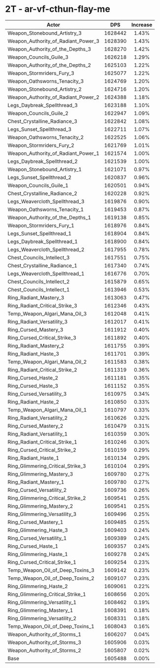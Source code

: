 # 2T - ar-vf-cthun-flay-me
| Actor | DPS | Increase |
|---|:---:|:---:|
|Weapon_Stonebound_Artistry_3|1628442|1.43%|
|Weapon_Authority_of_Radiant_Power_3|1628390|1.43%|
|Weapon_Authority_of_the_Depths_3|1628270|1.42%|
|Weapon_Councils_Guile_3|1626218|1.29%|
|Weapon_Authority_of_the_Depths_2|1625103|1.22%|
|Weapon_Stormriders_Fury_3|1625077|1.22%|
|Weapon_Oathsworns_Tenacity_3|1624769|1.20%|
|Weapon_Stonebound_Artistry_2|1624716|1.20%|
|Weapon_Authority_of_Radiant_Power_2|1624388|1.18%|
|Legs_Daybreak_Spellthread_3|1623188|1.10%|
|Weapon_Councils_Guile_2|1622947|1.09%|
|Chest_Crystalline_Radiance_3|1622842|1.08%|
|Legs_Sunset_Spellthread_3|1622711|1.07%|
|Weapon_Oathsworns_Tenacity_2|1622525|1.06%|
|Weapon_Stormriders_Fury_2|1621769|1.01%|
|Weapon_Authority_of_Radiant_Power_1|1621574|1.00%|
|Legs_Daybreak_Spellthread_2|1621539|1.00%|
|Weapon_Stonebound_Artistry_1|1621071|0.97%|
|Legs_Sunset_Spellthread_2|1620837|0.96%|
|Weapon_Councils_Guile_1|1620501|0.94%|
|Chest_Crystalline_Radiance_2|1620228|0.92%|
|Legs_Weavercloth_Spellthread_3|1619876|0.90%|
|Weapon_Oathsworns_Tenacity_1|1619453|0.87%|
|Weapon_Authority_of_the_Depths_1|1619138|0.85%|
|Weapon_Stormriders_Fury_1|1618976|0.84%|
|Legs_Sunset_Spellthread_1|1618904|0.84%|
|Legs_Daybreak_Spellthread_1|1618900|0.84%|
|Legs_Weavercloth_Spellthread_2|1617955|0.78%|
|Chest_Councils_Intellect_3|1617551|0.75%|
|Chest_Crystalline_Radiance_1|1617340|0.74%|
|Legs_Weavercloth_Spellthread_1|1616776|0.70%|
|Chest_Councils_Intellect_2|1615879|0.65%|
|Chest_Councils_Intellect_1|1613946|0.53%|
|Ring_Radiant_Mastery_3|1613063|0.47%|
|Ring_Radiant_Critical_Strike_3|1612346|0.43%|
|Temp_Weapon_Algari_Mana_Oil_3|1612048|0.41%|
|Ring_Radiant_Versatility_3|1612017|0.41%|
|Ring_Cursed_Mastery_3|1611912|0.40%|
|Ring_Cursed_Critical_Strike_3|1611892|0.40%|
|Ring_Radiant_Mastery_2|1611755|0.39%|
|Ring_Radiant_Haste_3|1611701|0.39%|
|Temp_Weapon_Algari_Mana_Oil_2|1611583|0.38%|
|Ring_Radiant_Critical_Strike_2|1611319|0.36%|
|Ring_Cursed_Haste_2|1611181|0.35%|
|Ring_Cursed_Haste_3|1611152|0.35%|
|Ring_Cursed_Versatility_3|1610975|0.34%|
|Ring_Radiant_Haste_2|1610850|0.33%|
|Temp_Weapon_Algari_Mana_Oil_1|1610797|0.33%|
|Ring_Radiant_Versatility_2|1610626|0.32%|
|Ring_Cursed_Mastery_2|1610479|0.31%|
|Ring_Radiant_Versatility_1|1610359|0.30%|
|Ring_Radiant_Critical_Strike_1|1610246|0.30%|
|Ring_Cursed_Critical_Strike_2|1610159|0.29%|
|Ring_Radiant_Haste_1|1610134|0.29%|
|Ring_Glimmering_Critical_Strike_3|1610104|0.29%|
|Ring_Glimmering_Mastery_3|1609780|0.27%|
|Ring_Radiant_Mastery_1|1609780|0.27%|
|Ring_Cursed_Versatility_2|1609736|0.26%|
|Ring_Glimmering_Critical_Strike_2|1609541|0.25%|
|Ring_Glimmering_Mastery_2|1609541|0.25%|
|Ring_Glimmering_Versatility_3|1609496|0.25%|
|Ring_Cursed_Mastery_1|1609485|0.25%|
|Ring_Glimmering_Haste_3|1609403|0.24%|
|Ring_Cursed_Versatility_1|1609389|0.24%|
|Ring_Cursed_Haste_1|1609357|0.24%|
|Ring_Glimmering_Haste_1|1609278|0.24%|
|Ring_Cursed_Critical_Strike_1|1609254|0.23%|
|Temp_Weapon_Oil_of_Deep_Toxins_3|1609142|0.23%|
|Temp_Weapon_Oil_of_Deep_Toxins_2|1609107|0.23%|
|Ring_Glimmering_Haste_2|1609061|0.22%|
|Ring_Glimmering_Critical_Strike_1|1608656|0.20%|
|Ring_Glimmering_Versatility_1|1608462|0.19%|
|Ring_Glimmering_Mastery_1|1608391|0.18%|
|Ring_Glimmering_Versatility_2|1608331|0.18%|
|Temp_Weapon_Oil_of_Deep_Toxins_1|1608043|0.16%|
|Weapon_Authority_of_Storms_1|1606207|0.04%|
|Weapon_Authority_of_Storms_3|1605906|0.03%|
|Weapon_Authority_of_Storms_2|1605807|0.02%|
|Base|1605488|0.00%|
